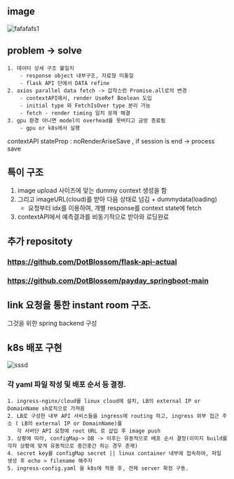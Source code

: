 ## image
![fafafafs1](https://github.com/user-attachments/assets/59b7e007-c589-476b-b63d-fe2ae4847427)

## problem -> solve
    1. 데이터 상세 구조 불일치
        - response object 내부구조, 자료형 미통일
        - flask API 단에서 DATA refine 
    2. axios parallel data fetch -> 갑작스런 Promise.all로의 변경
        - contextAPI에서, render UseRef Boolean 도입
        - initial type 와 FetchIsOver type 분리 가능
        - fetch - render timing 일치 문제 해결
    3. gpu 환경 아니면 model이 overhead를 못버티고 금방 종료됨
        - gpu or k8s에서 실행
    
contextAPI stateProp : noRenderAriseSave , if session is end -> process save

## 특이 구조
  1. image upload 사이즈에 맞는 dummy context 생성을 함
  2. 그리고 imageURL(cloud)를 받아 다음 상태로 넘김 + dummydata(loading)
      - 요청부터 idx를 이용하여, 개별 response를 context state에 fetch
  3. contextAPI에서 예측결과를 비동기적으로 받아와 로딩완료


## 추가 repositoty
### https://github.com/DotBlossom/flask-api-actual
### https://github.com/DotBlossom/payday_springboot-main

## link 요청을 통한 instant room 구조.
그것을 위한 spring backend 구성

## k8s 배포 구현
![sssd](https://github.com/user-attachments/assets/3eab83dd-a0da-4e42-8c53-1dd0e068f33c)


### 각 yaml 파일 작성 및 배포 순서 등 결정.

    1. ingress-nginx/cloud를 linux cloud에 설치, LB의 external IP or DomainName sh로직으로 가져옴
    2. LB로 구성한 내부 API 서비스들을 ingress에 routing 하고, ingress 외부 접근 주소 ( LB의 external IP or DomainName)를
       각 서버단 API 요청에 root URL 로 삽입 후 image push
    3. 상황에 따라, configMap-> DB -> 이후는 유동적으로 배포 순서 결정(이미지 build를 각자 상황에 맞게 유동적으로 중간중간 하는 경우 존재)
    4. secret key를 configMap secret || linux container 내부에 접속하여, 파일 생성 후 echo > filename 해주자
    5. ingress-config.yaml 을 k8s에 적용 후, 전체 server 확정 구동.
